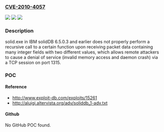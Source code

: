 ### [CVE-2010-4057](https://cve.mitre.org/cgi-bin/cvename.cgi?name=CVE-2010-4057)
![](https://img.shields.io/static/v1?label=Product&message=n%2Fa&color=blue)
![](https://img.shields.io/static/v1?label=Version&message=n%2Fa&color=blue)
![](https://img.shields.io/static/v1?label=Vulnerability&message=n%2Fa&color=brighgreen)

### Description

solid.exe in IBM solidDB 6.5.0.3 and earlier does not properly perform a recursive call to a certain function upon receiving packet data containing many integer fields with two different values, which allows remote attackers to cause a denial of service (invalid memory access and daemon crash) via a TCP session on port 1315.

### POC

#### Reference
- http://www.exploit-db.com/exploits/15261
- http://aluigi.altervista.org/adv/soliddb_1-adv.txt

#### Github
No GitHub POC found.

